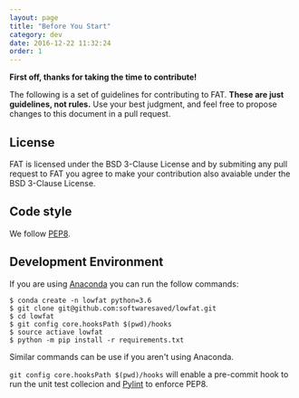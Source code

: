 ```yaml
---
layout: page
title: "Before You Start"
category: dev
date: 2016-12-22 11:32:24
order: 1
---
```


**First off, thanks for taking the time to contribute!**

The following is a set of guidelines for contributing to FAT.
**These are just guidelines, not rules.**
Use your best judgment,
and feel free to propose changes to this document in a pull request.

## License

FAT is licensed under the BSD 3-Clause License and by submiting any pull request to FAT you agree to make your contribution also avaiable under the BSD 3-Clause License.

## Code style

We follow [PEP8](https://www.python.org/dev/peps/pep-0008/).

## Development Environment

If you are using [Anaconda](https://docs.continuum.io/anaconda/)
you can run the follow commands:

~~~
$ conda create -n lowfat python=3.6
$ git clone git@github.com:softwaresaved/lowfat.git
$ cd lowfat
$ git config core.hooksPath $(pwd)/hooks
$ source actiave lowfat
$ python -m pip install -r requirements.txt
~~~

Similar commands can be use if you aren't using Anaconda.

`git config core.hooksPath $(pwd)/hooks` will enable
a pre-commit hook to run the unit test collecion and
[Pylint](https://www.pylint.org/) to enforce PEP8.